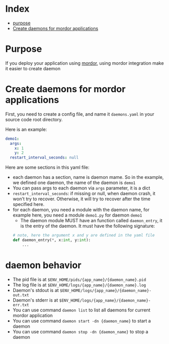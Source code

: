 # Index
* [purpose](#purpose)
* [Create daemons for mordor applications](#create-daemons-for-mordor-applications)

# Purpose

If you deploy your application using [mordor](https://github.com/stonezhong/mordor), using mordor integration make it easier to create daemon

# Create daemons for mordor applications

First, you need to create a config file, and name it `daemons.yaml` in your source code root directory.

Here is an example:
```yaml
demo1:
  args:
    x: 1
    y: 2
  restart_interval_seconds: null
```

Here are some sections in this yaml file:
* each daemon has a section, name is daemon mame. So in the example, we defined one daemon, the name of the daemon is `demo1`
* You can pass args to each daemon via `args` parameter, it is a dict
* `restart_interval_seconds`: if missing or null, when daemon crash, it won't try to recover. Otherwise, it will try to recover after the time specified here.
* for each daemon, you need a module with the daemon name, for example here, you need a module `demo1.py` for daemon `demo1`
    * The daemon module MUST have an function called `daemon_entry`, it is the entry of the daemon. It must have the following signature:
    ```python
    # note, here the argument x and y are defined in the yaml file
    def daemon_entry(*, x:int, y:int):
        ...
    ```

# daemon behavior
* The pid file is at `$ENV_HOME/pids/{app_name}/{daemon_name}.pid`
* The log file is at `$ENV_HOME/logs/{app_name}/{daemon_name}.log`
* Daemon's stdout is at `$ENV_HOME/logs/{app_name}/{daemon_name}-out.txt`
* Daemon's stderr is at `$ENV_HOME/logs/{app_name}/{daemon_name}-err.txt`
* You can use command `daemon list` to list all daemons for current mordor application
* You can use command `daemon start -dn {daemon_name}` to start a daemon
* You can use command `daemon stop -dn {daemon_name}` to stop a daemon
